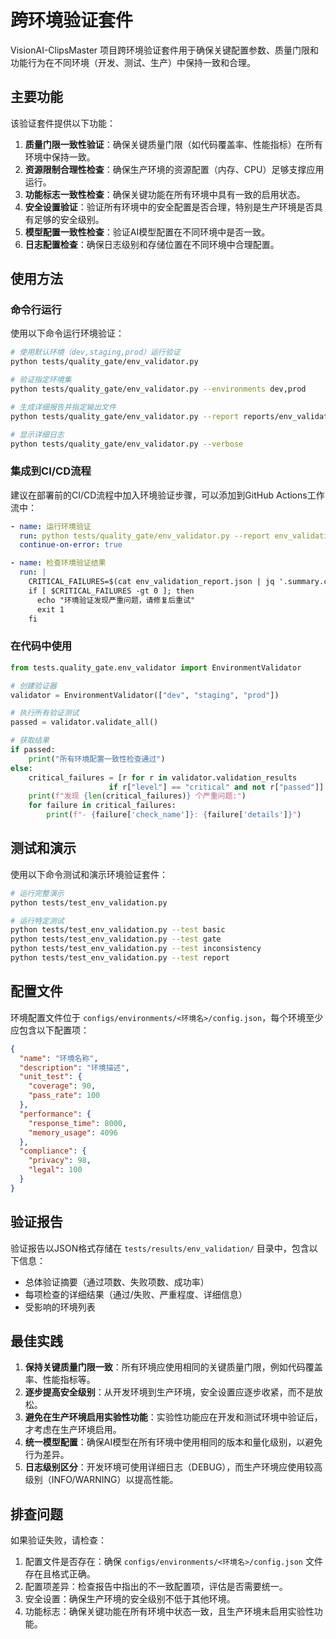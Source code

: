# 跨环境验证套件

VisionAI-ClipsMaster 项目跨环境验证套件用于确保关键配置参数、质量门限和功能行为在不同环境（开发、测试、生产）中保持一致和合理。

## 主要功能

该验证套件提供以下功能：

1. **质量门限一致性验证**：确保关键质量门限（如代码覆盖率、性能指标）在所有环境中保持一致。
2. **资源限制合理性检查**：确保生产环境的资源配置（内存、CPU）足够支撑应用运行。
3. **功能标志一致性检查**：确保关键功能在所有环境中具有一致的启用状态。
4. **安全设置验证**：验证所有环境中的安全配置是否合理，特别是生产环境是否具有足够的安全级别。
5. **模型配置一致性检查**：验证AI模型配置在不同环境中是否一致。
6. **日志配置检查**：确保日志级别和存储位置在不同环境中合理配置。

## 使用方法

### 命令行运行

使用以下命令运行环境验证：

```bash
# 使用默认环境（dev,staging,prod）运行验证
python tests/quality_gate/env_validator.py

# 验证指定环境集
python tests/quality_gate/env_validator.py --environments dev,prod

# 生成详细报告并指定输出文件
python tests/quality_gate/env_validator.py --report reports/env_validation_report.json

# 显示详细日志
python tests/quality_gate/env_validator.py --verbose
```

### 集成到CI/CD流程

建议在部署前的CI/CD流程中加入环境验证步骤，可以添加到GitHub Actions工作流中：

```yaml
- name: 运行环境验证
  run: python tests/quality_gate/env_validator.py --report env_validation_report.json
  continue-on-error: true

- name: 检查环境验证结果
  run: |
    CRITICAL_FAILURES=$(cat env_validation_report.json | jq '.summary.critical_failures')
    if [ $CRITICAL_FAILURES -gt 0 ]; then
      echo "环境验证发现严重问题，请修复后重试"
      exit 1
    fi
```

### 在代码中使用

```python
from tests.quality_gate.env_validator import EnvironmentValidator

# 创建验证器
validator = EnvironmentValidator(["dev", "staging", "prod"])

# 执行所有验证测试
passed = validator.validate_all()

# 获取结果
if passed:
    print("所有环境配置一致性检查通过")
else:
    critical_failures = [r for r in validator.validation_results 
                      if r["level"] == "critical" and not r["passed"]]
    print(f"发现 {len(critical_failures)} 个严重问题:")
    for failure in critical_failures:
        print(f"- {failure['check_name']}: {failure['details']}")
```

## 测试和演示

使用以下命令测试和演示环境验证套件：

```bash
# 运行完整演示
python tests/test_env_validation.py

# 运行特定测试
python tests/test_env_validation.py --test basic
python tests/test_env_validation.py --test gate
python tests/test_env_validation.py --test inconsistency
python tests/test_env_validation.py --test report
```

## 配置文件

环境配置文件位于 `configs/environments/<环境名>/config.json`，每个环境至少应包含以下配置项：

```json
{
  "name": "环境名称",
  "description": "环境描述",
  "unit_test": {
    "coverage": 90,
    "pass_rate": 100
  },
  "performance": {
    "response_time": 8000,
    "memory_usage": 4096
  },
  "compliance": {
    "privacy": 98,
    "legal": 100
  }
}
```

## 验证报告

验证报告以JSON格式存储在 `tests/results/env_validation/` 目录中，包含以下信息：

- 总体验证摘要（通过项数、失败项数、成功率）
- 每项检查的详细结果（通过/失败、严重程度、详细信息）
- 受影响的环境列表

## 最佳实践

1. **保持关键质量门限一致**：所有环境应使用相同的关键质量门限，例如代码覆盖率、性能指标等。
2. **逐步提高安全级别**：从开发环境到生产环境，安全设置应逐步收紧，而不是放松。
3. **避免在生产环境启用实验性功能**：实验性功能应在开发和测试环境中验证后，才考虑在生产环境启用。
4. **统一模型配置**：确保AI模型在所有环境中使用相同的版本和量化级别，以避免行为差异。
5. **日志级别区分**：开发环境可使用详细日志（DEBUG），而生产环境应使用较高级别（INFO/WARNING）以提高性能。

## 排查问题

如果验证失败，请检查：

1. 配置文件是否存在：确保 `configs/environments/<环境名>/config.json` 文件存在且格式正确。
2. 配置项差异：检查报告中指出的不一致配置项，评估是否需要统一。
3. 安全设置：确保生产环境的安全级别不低于其他环境。
4. 功能标志：确保关键功能在所有环境中状态一致，且生产环境未启用实验性功能。 